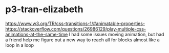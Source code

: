 # p3-tran-elizabeth
https://www.w3.org/TR/css-transitions-1/#animatable-properties-
https://stackoverflow.com/questions/26986129/play-multiple-css-animations-at-the-same-time
I had some issues moving animation, but had a friend help me figure out a new way to reach all for blocks almost like a loop in a loop
